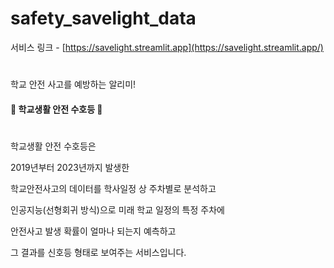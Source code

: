 # safety_savelight_data

서비스 링크 - [https://savelight.streamlit.app](https://savelight.streamlit.app/)

# 

학교 안전 사고를 예방하는 알리미! 
#### 🚨 학교생활 안전 수호등 🚨

#


학교생활 안전 수호등은

2019년부터 2023년까지 발생한

학교안전사고의 데이터를 학사일정 상 주차별로 분석하고

인공지능(선형회귀 방식)으로 미래 학교 일정의 특정 주차에

안전사고 발생 확률이 얼마나 되는지 예측하고

그 결과를 신호등 형태로 보여주는 서비스입니다.

